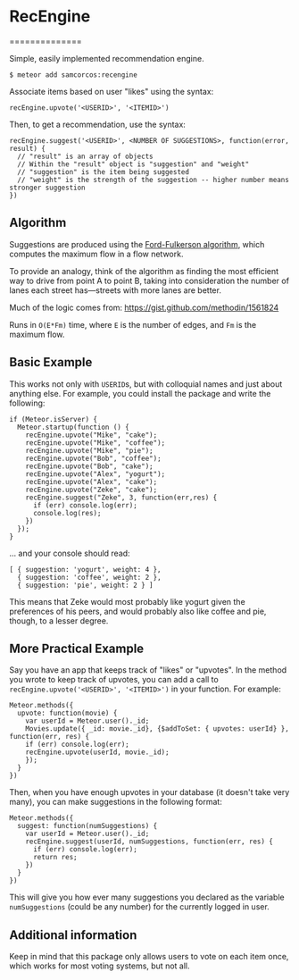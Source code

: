 # RecEngine
==============

Simple, easily implemented recommendation engine.

```
$ meteor add samcorcos:recengine
```

Associate items based on user "likes" using the syntax:

```
recEngine.upvote('<USERID>', '<ITEMID>')
```

Then, to get a recommendation, use the syntax:

```
recEngine.suggest('<USERID>', <NUMBER OF SUGGESTIONS>, function(error, result) {
  // "result" is an array of objects
  // Within the "result" object is "suggestion" and "weight"
  // "suggestion" is the item being suggested
  // "weight" is the strength of the suggestion -- higher number means stronger suggestion
})
```

## Algorithm

Suggestions are produced using the [Ford-Fulkerson algorithm](http://en.wikipedia.org/wiki/Ford%E2%80%93Fulkerson_algorithm), which computes the maximum flow in a flow network.

To provide an analogy, think of the algorithm as finding the most efficient way to drive from point A to point B, taking into consideration the number of lanes each street has—streets with more lanes are better.

Much of the logic comes from: https://gist.github.com/methodin/1561824

Runs in `O(E*Fm)` time, where `E` is the number of edges, and `Fm` is the maximum flow.


## Basic Example

This works not only with `USERID`s, but with colloquial names and just about anything else. For example, you could install the package and write the following:

```
if (Meteor.isServer) {
  Meteor.startup(function () {
    recEngine.upvote("Mike", "cake");
    recEngine.upvote("Mike", "coffee");
    recEngine.upvote("Mike", "pie");
    recEngine.upvote("Bob", "coffee");
    recEngine.upvote("Bob", "cake");
    recEngine.upvote("Alex", "yogurt");
    recEngine.upvote("Alex", "cake");
    recEngine.upvote("Zeke", "cake");
    recEngine.suggest("Zeke", 3, function(err,res) {
      if (err) console.log(err);
      console.log(res);
    })
  });
}
```

... and your console should read:

```
[ { suggestion: 'yogurt', weight: 4 },
  { suggestion: 'coffee', weight: 2 },
  { suggestion: 'pie', weight: 2 } ]
```

This means that Zeke would most probably like yogurt given the preferences of his peers, and would probably also like coffee and pie, though, to a lesser degree.

## More Practical Example

Say you have an app that keeps track of "likes" or "upvotes". In the method you wrote to keep track of upvotes, you can add a call to `recEngine.upvote('<USERID>', '<ITEMID>')` in your function. For example:

```
Meteor.methods({
  upvote: function(movie) {
    var userId = Meteor.user()._id;
    Movies.update({ _id: movie._id}, {$addToSet: { upvotes: userId} }, function(err, res) {
    if (err) console.log(err);
    recEngine.upvote(userId, movie._id);
    });
  }
})
```

Then, when you have enough upvotes in your database (it doesn't take very many), you can make suggestions in the following format:

```
Meteor.methods({
  suggest: function(numSuggestions) {
    var userId = Meteor.user()._id;
    recEngine.suggest(userId, numSuggestions, function(err, res) {
      if (err) console.log(err);
      return res;
    })
  }
})
```

This will give you how ever many suggestions you declared as the variable `numSuggestions` (could be any number) for the currently logged in user.

## Additional information

Keep in mind that this package only allows users to vote on each item once, which works for most voting systems, but not all.

